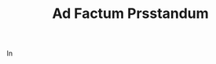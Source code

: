 ---
title: Ad Factum Prsstandum
letter: A
permalink: "/definitions/ad-factum-prsstandum.html"
body: In
published_at: '2018-07-07'
source: Black's Law Dictionary
layout: post
---